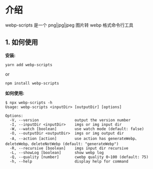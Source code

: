 # 介绍

webp-scripts 是一个 png|jpg|jpeg 图片转 webp 格式命令行工具

## 1. 如何使用

**安装:**

```shell
yarn add webp-scripts
```

or

```shell
npm install webp-scripts
```

**如何使用:**

```shell
$ npx webp-scripts -h
Usage: webp-scripts <inputDir> [outputDir] [options]

Options:
  -V, --version                output the version number
  -I, --inputDir <inputDir>    imgs or img input dir
  -W, --watch [boolean]        use watch mode (default: false)
  -O, --outputDir <outputDir>  imgs or img output dir
  -A, --action [action]        use action has generateWebp、deleteWebp、deleteNotWebp (default: "generateWebp")
  -R, --recursive [boolean]    imgs input dir recursive
  -L, --showLog [boolean]      show webp log
  -Q, --quality [number]       cwebp quality 0~100 (default: 75)
  -h, --help                   display help for command
```
